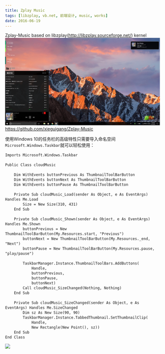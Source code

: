 ```yaml
---
title: Zplay Music
tags: [libzplay, vb.net, 前端设计, music, works]
date: 2016-06-19
---
```


Zplay-Music based on libzplay(http://libzplay.sourceforge.net/) kernel
![](https://raw.githubusercontent.com/xieguigang/Zplay-Music/master/manual/Zplay-Music.png)
https://github.com/xieguigang/Zplay-Music

<!--more-->

使用Windows 10的任务栏的高级特性只需要导入命名空间``Microsoft.Windows.Taskbar``就可以轻松使用：

```vbnet
Imports Microsoft.Windows.Taskbar

Public Class cloudMusic

    Dim WithEvents buttonPrevious As ThumbnailToolBarButton
    Dim WithEvents buttonNext As ThumbnailToolBarButton
    Dim WithEvents buttonPause As ThumbnailToolBarButton

    Private Sub cloudMusic_Load(sender As Object, e As EventArgs) Handles Me.Load
        Size = New Size(310, 431)
    End Sub

    Private Sub cloudMusic_Shown(sender As Object, e As EventArgs) Handles Me.Shown
        buttonPrevious = New ThumbnailToolBarButton(My.Resources.start, "Previous")
        buttonNext = New ThumbnailToolBarButton(My.Resources._end, "Next")
        buttonPause = New ThumbnailToolBarButton(My.Resources.pause, "play/pause")

        TaskbarManager.Instance.ThumbnailToolBars.AddButtons(
            Handle,
            buttonPrevious,
            buttonPause,
            buttonNext)
        Call cloudMusic_SizeChanged(Nothing, Nothing)
    End Sub

    Private Sub cloudMusic_SizeChanged(sender As Object, e As EventArgs) Handles Me.SizeChanged
        Dim sz As New Size(90, 90)
        TaskbarManager.Instance.TabbedThumbnail.SetThumbnailClip(
            Handle,
            New Rectangle(New Point(), sz))
    End Sub
End Class
```

![](https://raw.githubusercontent.com/xieguigang/xieguigang.github.io-hexo/master/images/c/cloudMusic.png)